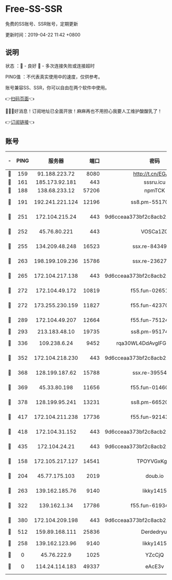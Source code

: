 # Free-SS-SSR

免费的SS账号、SSR账号，定期更新

更新时间：2019-04-22 11:42 +0800

## 说明

状态     ：🙂 - 良好 🙁 - 多次连接失败或连接超时

PING值   ：不代表真实使用中的速度，仅供参考。

账号兼容SS、SSR，你可以自由在两个软件中使用。

👉[扫码页面](https://liesauer.github.io/Free-SS-SSR/)👈

🎉🎉🎉好消息！订阅地址已全面开放！麻麻再也不用担心我要人工维护酸酸乳了！

👉[订阅链接](https://www.liesauer.net/yogurt/subscribe?ACCESS_TOKEN=DAYxR3mMaZAsaqUb)👈

## 账号

|-|PING|服务器|端口|密码|加密方式|区域|
|:----:|:----:|:-----:|-----:|:----:|:----:|:----:|
|🙂|159|91.188.223.72|8080|http://t.cn/EGJIyrl|rc4-md5|RU|
|🙂|161|185.173.92.181|443|sssru.icu|rc4-md5|RU|
|🙂|188|138.68.233.12|57206|npmTCK|rc4-md5|US|
|🙂|191|192.241.221.124|12196|ss8.pm-55170900|aes-256-cfb|US|
|🙂|251|172.104.215.24|443|9d6cceaa373bf2c8acb22e60b6a58be6|aes-256-cfb|US|
|🙂|252|45.76.80.221|443|VOSCa1ZG|aes-256-cfb|DE|
|🙂|255|134.209.48.248|16523|ssx.re-84349557|aes-256-cfb|US|
|🙂|263|198.199.109.236|15786|ssx.re-23627751|aes-256-cfb|US|
|🙂|265|172.104.217.138|443|9d6cceaa373bf2c8acb22e60b6a58be6|aes-256-cfb|US|
|🙂|272|172.104.49.172|10819|f55.fun-02651570|aes-256-cfb|SG|
|🙂|272|173.255.230.159|11827|f55.fun-42370864|aes-256-cfb|US|
|🙂|289|172.104.49.207|12664|f55.fun-75124913|aes-256-cfb|SG|
|🙂|293|213.183.48.10|19735|ss8.pm-95174332|rc4-md5|RU|
|🙂|336|109.238.6.24|9452|rqa30WL4DdAvgIFG6Fs3znzTa|aes-256-cfb|FR|
|🙂|352|172.104.218.230|443|9d6cceaa373bf2c8acb22e60b6a58be6|aes-256-cfb|US|
|🙂|368|128.199.187.62|15788|ssx.re-39554469|aes-256-cfb|SG|
|🙂|369|45.33.80.198|11656|f55.fun-01460969|aes-256-cfb|US|
|🙂|378|128.199.95.241|13231|ss8.pm-66520934|aes-256-cfb|SG|
|🙂|417|172.104.211.238|17736|f55.fun-92143433|aes-256-cfb|US|
|🙂|418|172.104.31.152|443|9d6cceaa373bf2c8acb22e60b6a58be6|aes-256-cfb|US|
|🙂|435|172.104.24.21|443|9d6cceaa373bf2c8acb22e60b6a58be6|aes-256-cfb|US|
|🙂|158|172.105.217.127|14541|TPOYVGxKglpi|aes-256-cfb|JP|
|🙂|204|45.77.175.103|2019|doub.io|aes-128-ctr|SG|
|🙂|263|139.162.185.76|9140|likky1415|aes-256-cfb|DE|
|🙂|322|139.162.1.34|17786|f55.fun-61934516|aes-256-cfb|SG|
|🙂|380|172.104.209.198|443|9d6cceaa373bf2c8acb22e60b6a58be6|aes-256-cfb|US|
|🙂|512|159.89.168.111|25836|Derdedryuj|chacha20|IN|
|🙁|258|139.162.123.96|9140|likky1415|aes-256-cfb|JP|
|🙁|0|45.76.222.9|1025|YZcCjQ|rc4-md5|JP|
|🙁|0|114.24.114.183|49337|eAcE3v|chacha20-ietf|TW|
